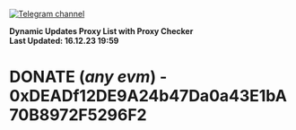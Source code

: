 [![Telegram channel](https://img.shields.io/endpoint?url=https://runkit.io/damiankrawczyk/telegram-badge/branches/master?url=https://t.me/n4z4v0d)](https://t.me/n4z4v0d) 

**Dynamic Updates Proxy List with Proxy Checker**  
**Last Updated: 16.12.23 19:59**

# DONATE (_any evm_) - 0xDEADf12DE9A24b47Da0a43E1bA70B8972F5296F2
